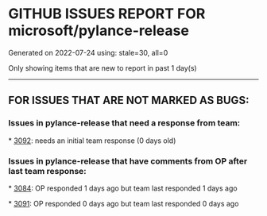 
# GITHUB ISSUES REPORT FOR microsoft/pylance-release


Generated on 2022-07-24 using: stale=30, all=0


Only showing items that are new to report in past 1 day(s)


---

## FOR ISSUES THAT ARE NOT MARKED AS BUGS:


### Issues in pylance-release that need a response from team:


\* [3092](https://github.com/microsoft/pylance-release/issues/3092 "Pylance fails with &quot;Error: Debug Failure. createKeyForReference received unexpected index type&quot;"): needs an initial team response (0 days old)

### Issues in pylance-release that have comments from OP after last team response:


\* [3084](https://github.com/microsoft/pylance-release/issues/3084 "Stubs not found for installed typed library"): OP responded 1 days ago but team last responded 1 days ago

\* [3091](https://github.com/microsoft/pylance-release/issues/3091 "`source.fixAll` (Fix All command) removes unused imports despite ignoring `reportUnusedImport`"): OP responded 0 days ago but team last responded 0 days ago
